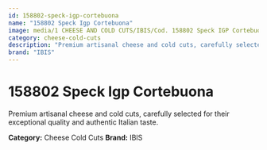 ```yaml
---
id: 158802-speck-igp-cortebuona
name: "158802 Speck Igp Cortebuona"
image: media/1 CHEESE AND COLD CUTS/IBIS/Cod. 158802 Speck IGP Cortebuona.jpg
category: cheese-cold-cuts
description: "Premium artisanal cheese and cold cuts, carefully selected for their exceptional quality and authentic Italian taste."
brand: "IBIS"
---
```


# 158802 Speck Igp Cortebuona

Premium artisanal cheese and cold cuts, carefully selected for their exceptional quality and authentic Italian taste.

**Category:** Cheese Cold Cuts
**Brand:** IBIS
